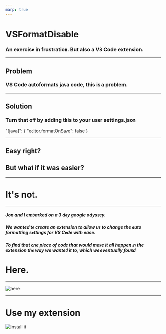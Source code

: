 ```yaml
---
marp: true
---
```


<style>
section {
  background: gray;
  color: white;
},
h1 {
    color: #c678dd;
}
</style>

# VSFormatDisable

### An exercise in frustration. But also a VS Code extension.
***
## Problem
### VS Code autoformats java code, this is a problem.
***
## Solution
### Turn that off by adding this to your user settings.json

 "[java]": {
 "editor.formatOnSave": false
 }

***
## Easy right? 
## But what if it was easier? 
***
# It's not.
***
##### Jon and I embarked on a 3 day google odyssey. 
##### We wanted to create an extension to allow us to change the auto formatting settings for VS Code with ease.

##### To find that one piece of code that would make it all happen in the extension the way we wanted it to, which we eventually found

# Here.  

***
![here](https://i.imgur.com/vcTc7R3.png)

*** 
# Use my extension
![install it](https://i.imgur.com/P7hX3Tw.png)


